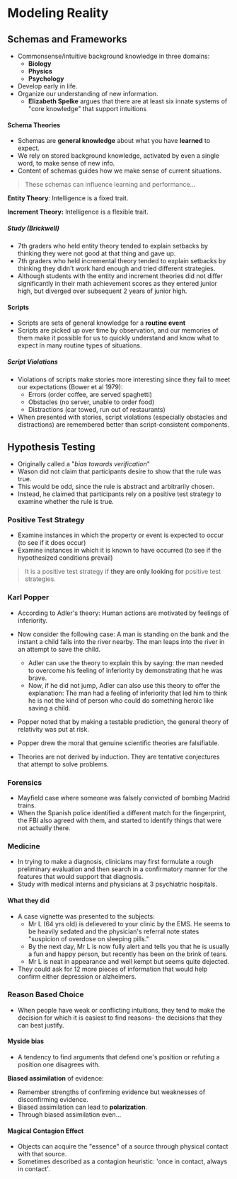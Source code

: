 # Modeling Reality

## Schemas and Frameworks

- Commonsense/intuitive background knowledge in three domains:
	- **Biology**
	- **Physics**
	- **Psychology**
- Develop early in life.
- Organize our understanding of new information.
	- **Elizabeth Spelke** argues that there are at least six innate systems of "core knowledge" that support intuitions

#### Schema Theories
- Schemas are **general knowledge** about what you have **learned** to expect.
- We rely on stored background knowledge, activated by even a single word, to make sense of new info.
- Content of schemas guides how we make sense of current situations.

> These schemas can influence learning and performance...


**Entity Theory**: Intelligence is a fixed trait.

**Increment Theory:** Intelligence is a flexible trait.

##### Study (Brickwell)
- 7th graders who held entity theory tended to explain setbacks by thinking they were not good at that thing and gave up.
- 7th graders who held incremental theory tended to explain setbacks by thinking they didn't work hard enough and tried different strategies.
- Although students with the entity and increment theories did not differ significantly in their math achievement scores as they entered junior high, but diverged over subsequent 2 years of junior high.

#### Scripts
- Scripts are sets of general knowledge for a **routine event**
- Scripts are picked up over time by observation, and our memories of them make it possible for us to quickly understand and know what to expect in many routine types of situations.

##### Script Violations
- Violations of scripts make stories more interesting since they fail to meet our expectations (Bower et al 1979):
	- Errors (order coffee, are served spaghetti)
	- Obstacles (no server, unable to order food)
	- Distractions (car towed, run out of restaurants)
- When presented with stories, script violations (especially obstacles and distractions) are remembered better than script-consistent components.

## Hypothesis Testing
- Originally called a "*bias towards verification*"
- Wason did not claim that participants desire to show that the rule was true.
- This would be odd, since the rule is abstract and arbitrarily chosen.
- Instead, he claimed that participants rely on a positive test strategy to examine whether the rule is true.

### Positive Test Strategy
- Examine instances in which the property or event is expected to occur (to see if it does occur)
- Examine instances in which it is known to have occurred (to see if the hypothesized conditions prevail)

> It is a positive test strategy if **they are only looking for** positive test strategies.

### Karl Popper
- According to Adler's theory: Human actions are motivated by feelings of inferiority.
- Now consider the following case: A man is standing on the bank and the instant a child falls into the river nearby. The man leaps into the river in an attempt to save the child.
	- Adler can use the theory to explain this by saying: the man needed to overcome his feeling of inferiority by demonstrating that he was brave.
	- Now, if he did not jump, Adler can also use this theory to offer the explanation: The man had a feeling of inferiority that led him to think he is not the kind of person who could do something heroic like saving a child.

- Popper noted that by making a testable prediction, the general theory of relativity was put at risk.
- Popper drew the moral that genuine scientific theories are falsifiable.
- Theories are not derived by induction. They are tentative conjectures that attempt to solve problems.

### Forensics
- Mayfield case where someone was falsely convicted of bombing Madrid trains.
- When the Spanish police identified a different match for the fingerprint, the FBI also agreed with them, and started to identify things that were not actually there.

### Medicine
- In trying to make a diagnosis, clinicians may first formulate a rough preliminary evaluation and then search in a confirmatory manner for the features that would support that diagnosis.
- Study with medical interns and physicians at 3 psychiatric hospitals.

#### What they did
- A case vignette was presented to the subjects:
	- Mr L (64 yrs old) is delievered to your clinic by the EMS. He seems to be heavily sedated and the physician's referral note states "suspicion of overdose on sleeping pills."
	- By the next day, Mr L is now fully alert and tells you that he is usually a fun and happy person, but recently has been on the brink of tears.
	- Mr L is neat in appearance and well kempt but seems quite dejected.
- They could ask for 12 more pieces of information that would help confirm either depression or alzheimers.

### Reason Based Choice
- When people have weak or conflicting intuitions, they tend to make the decision for which it is easiest to find reasons- the decisions that they can best justify.

#### Myside bias
- A tendency to find arguments that defend one's position or refuting a position one disagrees with.

**Biased assimilation** of evidence:

- Remember strengths of confirming evidence but weaknesses of disconfirming evidence.
- Biased assimilation can lead to **polarization**.
- Through biased assimilation even...

#### Magical Contagion Effect
- Objects can acquire the "essence" of a source through physical contact with that source.
- Sometimes described as a contagion heuristic: 'once in contact, always in contact'.


